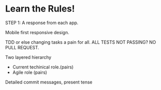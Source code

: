 Learn the Rules!
================

STEP 1: A response from each app.

Mobile first responsive design.

TDD or else changing tasks a pain for all.
      ALL TESTS NOT PASSING? NO PULL REQUEST.

Two layered hierarchy
  - Current techinical role.(pairs)
  - Agile role (pairs)

Detailed commit messages, present tense
